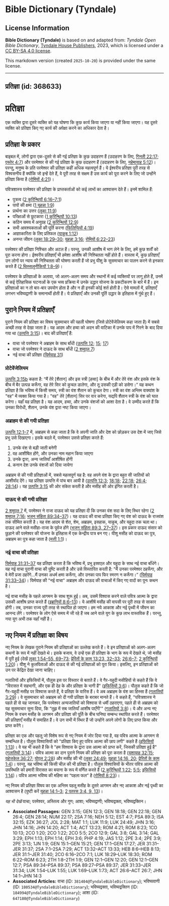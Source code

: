 # Bible Dictionary (Tyndale)

## License Information

**Bible Dictionary (Tyndale)** is based on and adapted from: _Tyndale Open Bible Dictionary_, [Tyndale House Publishers](https://tyndaleopenresources.com/), 2023, which is licensed under a [CC BY-SA 4.0 license](https://creativecommons.org/licenses/by-sa/4.0/legalcode.en).

This markdown version (created `2025-10-20`) is provided under the same license.



--------------------------------

## प्रतिज्ञा (id: 368633)

प्रतिज्ञा
=========

एक व्यक्ति द्वारा दूसरे व्यक्ति को यह घोषणा कि कुछ कार्य किया जाएगा या नहीं किया जाएगा। यह दूसरे व्यक्ति को प्रतिज्ञा किए गए कार्य की अपेक्षा करने का अधिकार देता है।

प्रतिज्ञा के प्रकार
-------------------

बाइबल में, लोगों द्वारा एक\-दूसरे से की गई प्रतिज्ञा के कुछ उदाहरण हैं (उदाहरण के लिए, [गिनती 22:17](https://ref.ly/Num22:17); [एस्तेर 4:7](https://ref.ly/Esth4:7)) और परमेश्वर से की गई प्रतिज्ञा के कुछ उदाहरण हैं (उदाहरण के लिए, [नहेमायाह 5:12](https://ref.ly/Neh5:12))। परन्तु, मनुष्य के प्रति परमेश्वर की प्रतिज्ञा कहीं अधिक महत्वपूर्ण हैं। ये ईश्वरीय प्रतिज्ञा पूरी तरह से विश्वसनीय हैं क्योंकि जो इन्हें देते हैं, वे पूरी तरह से सक्षम हैं उस कार्य को पूरा करने के लिए जो उन्होंने प्रतिज्ञा किया है ([रोमियों 4:21](https://ref.ly/Rom4:21))।

पवित्रशास्त्र परमेश्वर की प्रतिज्ञा के प्राप्तकर्ताओं को कई लाभों का आश्वासन देते हैं। इनमें शामिल हैं:

* पुत्रत्व ([2 कुरिन्थियों 6:16–7:1](https://ref.ly/2Cor6:16-2Cor7:1))
* पापों की क्षमा ([1 यूहन्ना 1:9](https://ref.ly/1John1:9))
* प्रार्थना का उत्तर ([लूका 11:9](https://ref.ly/Luke11:9))
* परिक्षाओं से छुटकारा ([1 कुरिन्थियों 10:13](https://ref.ly/1Cor10:13))
* कठिन समय में अनुग्रह ([2 कुरिन्थियों 12:9](https://ref.ly/2Cor12:9))
* सभी आवश्यकताओं की पूर्ति करना ([फिलिप्पियों 4:19](https://ref.ly/Phil4:19))
* आज्ञाकारिता के लिए प्रतिफल ([याकूब 1:12](https://ref.ly/Jas1:12))
* अनन्त जीवन ([लूका 18:29–30](https://ref.ly/Luke18:29-Luke18:30); [यूहन्ना 3:16](https://ref.ly/John3:16); [रोमियों 6:22–23](https://ref.ly/Rom6:22-Rom6:23))

परमेश्वर की प्रतिज्ञा निश्चित और अटल हैं। परन्तु, उनकी आशीष में भाग लेने के लिए, हमें कुछ शर्तों को पूरा करना होगा। ईश्वरीय प्रतिज्ञाएँ भी हमेशा आशीष की निश्चितता नहीं होते हैं। वास्तव में, कुछ प्रतिज्ञाएँ उन लोगों पर न्याय की निश्चितता की घोषणा करती हैं जो प्रभु यीशु के सुसमाचार का पालन करने से इनकार करते हैं ([2 थिस्सलुनीकियों 1:8–9](https://ref.ly/2Thess1:8-2Thess1:9))।

परमेश्वर के प्रतिज्ञाओं के अलावा, जो अलग\-अलग समय और स्थानों में कई व्यक्तियों पर लागू होते हैं, उनमें से कई ऐतिहासिक घटनाओं के एक भव्य प्रक्रिया में उनके उद्धार योजना के प्रकटीकरण के बारे में हैं। इन प्रतिज्ञाओं का न तो बार\-बार उपयोग होता है और न ही इनकी कोई शर्त होती है। ऐसे मामलों में, प्रतिज्ञाएँ लगभग भविष्यद्वाणी के समानार्थी होती हैं। ये प्रतिज्ञाएँ और उनकी पूर्ति उद्धार के इतिहास में गुंथे हुए हैं।

पुराने नियम में प्रतिज्ञाएँ
---------------------------

पुराने नियम की प्रतिज्ञा का विषय सुसमाचार की पहली घोषणा (जिसे प्रोटेवेंजेलियम कहा जाता है) में सबसे अच्छी तरह से देखा जाता है। यह आदम और हव्वा को अदन की वाटिका में उनके पाप में गिरने के बाद दिया गया था ([उत्पत्ति 3:15](https://ref.ly/Gen3:15))। बाद की प्रतिज्ञाएँ हैं:

* वाचा जो परमेश्वर ने अब्राहम के साथ बाँधी ([उत्पत्ति 12](https://ref.ly/Gen12:1-Gen12:20); [15](https://ref.ly/Gen15:1-Gen15:21); [17](https://ref.ly/Gen17:1-Gen17:27))
* वाचा जो परमेश्वर ने दाऊद के साथ बाँधी ([2 शमूएल 7](https://ref.ly/2Sam7:1-2Sam7:29))
* नई वाचा की प्रतिज्ञा ([यिर्मयाह 31](https://ref.ly/Jer31:1-Jer31:40))

### प्रोटेवेंजेलियम

[उत्पत्ति 3:15b](https://ref.ly/Gen3:15) कहता है: “मैं तेरे \[शैतान] और इस स्त्री \[हव्वा] के बीच में और तेरे वंश और इसके वंश के बीच में बैर उत्पन्न करूँगा, वह तेरे सिर को कुचल डालेगा, और तू उसकी एड़ी को डसेगा।” यह कथन प्रतिज्ञा है कि भविष्य में किसी समय, स्त्री का वंश शैतान को कुचल देगा। स्त्री का वंश अन्तिम वाक्यांश के "वह" में व्यक्त किया गया है। "वह" तेरे \[शैतान] सिर पर वार करेगा, यद्यपि शैतान स्त्री के वंश को घात करेगा। यहाँ यह प्रतिज्ञा है। यह आदम, हव्वा, और उनके वंशजों को आशा देता है। वे उम्मीद करते हैं कि उनका विरोधी, शैतान, उनके वंश द्वारा नष्ट किया जाएगा।

### अब्राहम से की गयी प्रतिज्ञा

[उत्पत्ति 12:1–7](https://ref.ly/Gen12:1-Gen12:7) में, अब्राहम से कहा जाता है कि वे अपनी जाति और देश को छोड़कर उस देश में जाए जिसे प्रभु उसे दिखाएगा। इसके बदले में, परमेश्वर उससे प्रतिज्ञा करते हैं:

1. उनके वंश से बड़ी जाती बनेगी
2. वह आशीषित होंगे, और उनका नाम महान किया जाएगा
3. उनके द्वारा, अन्य जातियाँ आशीषित होंगी
4. कनान देश उनके वंशजों को दिया जायेगा

अब्राहम से की गयी प्रतिज्ञाओं में, सबसे महत्वपूर्ण यह है: वह अपने वंश के द्वारा बहुत सी जातियों को आशीर्वाद देंगे। यह प्रतिज्ञा उत्पत्ति में पांच बार आयी है ([उत्पत्ति 12:3](https://ref.ly/Gen12:3); [18:18](https://ref.ly/Gen18:18); [22:18](https://ref.ly/Gen22:18); [26:4](https://ref.ly/Gen26:4); [28:14](https://ref.ly/Gen28:14))। यह [उत्पत्ति 3:15](https://ref.ly/Gen3:15) की ओर संकेत करती है और मसीह की ओर इंगित करती है।

### दाऊद से की गयी प्रतिज्ञा

[2 शमूएल 7](https://ref.ly/2Sam7:1-2Sam7:29) में, परमेश्वर ने राजा दाऊद को यह प्रतिज्ञा दी कि उनका वंश सदा के लिए स्थिर रहेगा ([2 शमूएल 7:16](https://ref.ly/2Sam7:16); [भजन संहिता 89:34–37](https://ref.ly/Ps89:34-Ps89:37))। यह दाऊद की वाचा प्रतिज्ञा किए गए वंश को दाऊद के राजवंश तक सीमित करती है। यह वंश आदम से शेत, शेम, अब्राहम, इसहाक, याकूब, और यहूदा तक चला था। दाऊद आने वाले मसीहा\-राजा के पूर्वज होंगे ([भजन संहिता 89:3, 27–37](https://ref.ly/Ps89:3))। इस प्रकार दाऊद संसार को छुड़ाने की परमेश्‍वर की योजना के इतिहास में एक केन्द्रीय पात्र बन गए। यीशु मसीह को दाऊद का पुत्र, अब्राहम का पुत्र कहा जाता है ([मत्ती 1:1](https://ref.ly/Matt1:1))।

### नई वाचा की प्रतिज्ञा

[यिर्मयाह 31:31–37](https://ref.ly/Jer31:31-Jer31:37) यह प्रतिज्ञा करता है कि भविष्य में, प्रभु इस्राएल और यहूदा के साथ नई वाचा बाँधेगे। यह नई वाचा पुरानी वाचा की पुष्टि करती है और उसे विस्तारित करती है: "मैं उनका परमेश्वर ठहरूँगा, और वे मेरी प्रजा ठहरेंगे...मैं उनका अधर्म क्षमा करूँगा, और उनका पाप फिर स्मरण न करूँगा।” ([यिर्मयाह 31:33–34](https://ref.ly/Jer31:33-Jer31:34))। यिर्मयाह की "नई वाचा" अब्राहम और दाऊद की वाचाओं में किए गए वादों का पुनः कथन है।

नई वाचा मसीह के पहले आगमन के साथ शुरू हुई। अब, उसमें विश्वास करने वाले पवित्र आत्मा के द्वारा उसकी आशीष प्राप्त करते हैं ([इब्रानियों 8:6–13](https://ref.ly/Heb8:6-Heb8:13))। ये आशीषें मसीह की वापसी पर पूरी तरह से साकार होंगी। तब, उनका राज्य पूरी तरह से स्थापित हो जाएगा। हम नये आकाश और नई पृथ्वी में जीवन का आनन्द लेंगे। परमेश्वर के लोग ऐसे समय में जी रहे हैं जब आने वाले युग के कुछ लाभ वास्तविक हैं। परन्तु, नया युग अभी तक यहाँ नहीं है।

नए नियम में प्रतिज्ञा का विषय
-----------------------------

नए नियम के लेखक पुराने नियम की प्रतिज्ञाओं का उल्लेख करते हैं। वे इन प्रतिज्ञाओं को अलग\-अलग कथनों के रूप में नहीं देखते थे। इसके बजाय, वे उन्हें एक ही प्रतिज्ञा के भाग के रूप में देखते थे, जो मसीह में पूरी हुई (देखें [लूका 1:54–55, 69–73](https://ref.ly/Luke1:54-Luke1:55); [प्रेरितों के काम 13:23, 32–33](https://ref.ly/Acts13:23); [26:6–7](https://ref.ly/Acts26:6-Acts26:7); [2 कुरिन्थियों 1:20](https://ref.ly/2Cor1:20))। यीशु ने कुलपिताओं और दाऊद से की गई प्रतिज्ञाओं को पूरा किया। इसलिए, इन प्रतिज्ञाओं को उन पर केंद्रित देखा जाना चाहिए।

गलातियों और इफिसियों में, पौलुस इस पर विस्तार से बताते हैं। वे गैर\-यहूदी मसीहियों से कहते हैं कि वे "विरासत में सहभागी, और एक ही देह के और प्रतिज्ञा के भागी हैं" ([इफिसियों 3:6](https://ref.ly/Eph3:6))। पौलुस कहते हैं कि जो गैर\-यहूदी मसीह पर विश्वास करते हैं, वे प्रतिज्ञा के वारिस हैं। वे अब अब्राहम के वंश का हिस्सा हैं ([गलातियों 3:29](https://ref.ly/Gal3:29))। वे सुसमाचार को अब्राहम को दी गयी प्रतिज्ञा के बराबर मानते हैं। वे कहते हैं, "पवित्रशास्त्र ने पहले ही से यह जानकर, कि परमेश्वर अन्यजातियों को विश्वास से धर्मी ठहराएगा, पहले ही से अब्राहम को यह सुसमाचार सुना दिया, कि “तुझ में सब जातियाँ आशीष पाएँगी'" ([गलातियों 3:8](https://ref.ly/Gal3:8))। ये और अन्य नए नियम के वचन मसीह के आगमन और प्रतिज्ञा की पूर्ति के बीच घनिष्ठ सम्बन्ध स्थापित करते हैं। परमेश्वर की प्रतिज्ञाएँ मसीह में समाहित हैं। वे उन सभी में स्थिर हैं जो उन्होंने अपने लोगों के लिए प्राप्त किया और प्राप्त करेंगे।

प्रतिज्ञा का एक और पहलू जो विशेष रूप से नए नियम में जोर दिया गया है, वह पवित्र आत्मा के आगमन से सम्बन्धित है। पौलुस विश्वासियों को "प्रतिज्ञा किए हुए पवित्र आत्मा की छाप लगी" कहते हैं ([इफिसियों 1:13](https://ref.ly/Eph1:13))। वे यह भी कहते हैं कि वे "हम विश्वास के द्वारा उस आत्मा को प्राप्त करें, जिसकी प्रतिज्ञा हुई है" ([गलातियों 3:14](https://ref.ly/Gal3:14))। पवित्र आत्मा का दान पुराने नियम की प्रतिज्ञा को पूरा करता है ([यशायाह 32:15](https://ref.ly/Isa32:15); [यहेजकेल 36:27](https://ref.ly/Ezek36:27); [योएल 2:28](https://ref.ly/Joel2:28)) और मसीह की भी ([लूका 24:49](https://ref.ly/Luke24:49); [यूहन्ना 14:16, 20](https://ref.ly/John14:16); [प्रेरितों के काम 1:4](https://ref.ly/Acts1:4))। परन्तु, यह भविष्य की किसी चीज़ की भी प्रतिज्ञा है। पौलुस विश्वासियों के भीतर पवित्र आत्मा की उपस्थिति को हमारी विरासत का बयाना के रूप में वर्णित करते हैं ([2 कुरिन्थियों 1:22](https://ref.ly/2Cor1:22); [5:5](https://ref.ly/2Cor5:5); [इफिसियों 1:14](https://ref.ly/Eph1:14))। पवित्र आत्मा भविष्य की महिमा का “पहला फल” है ([रोमियों 8:23](https://ref.ly/Rom8:23))।

नए नियम की प्रतिज्ञा विषय का एक अन्तिम पहलू मसीह के दूसरे आगमन और नए आकाश और नई पृथ्वी का आश्वासन है (पुष्टी करें [यूहन्ना 14:1–3](https://ref.ly/John14:1-John14:3); [2 पतरस 3:4, 9, 13](https://ref.ly/2Pet3:4))।

*यह भी देखें* वाचा; परमेश्वर, अस्तित्व और गुण; आशा; भविष्यद्वाणी; भविष्यद्वक्ता, भविष्यद्वक्तिन।

* **Associated Passages:** GEN 3:15; GEN 12:3; GEN 18:18; GEN 22:18; GEN 26:4; GEN 28:14; NUM 22:17; 2SA 7:16; NEH 5:12; EST 4:7; PSA 89:3; ISA 32:15; EZK 36:27; JOL 2:28; MAT 1:1; LUK 11:9; LUK 24:49; JHN 3:16; JHN 14:16; JHN 14:20; ACT 1:4; ACT 13:23; ROM 4:21; ROM 8:23; 1CO 10:13; 2CO 1:20; 2CO 1:22; 2CO 5:5; 2CO 12:9; GAL 3:8; GAL 3:14; GAL 3:29; EPH 1:13; EPH 1:14; EPH 3:6; PHP 4:19; JAS 1:12; 2PE 3:4; 2PE 3:9; 2PE 3:13; 1JN 1:9; GEN 15:1–GEN 15:21; GEN 17:1–GEN 17:27; JER 31:31–JER 31:37; 2SA 7:1–2SA 7:29; ACT 13:32–ACT 13:33; HEB 8:6–HEB 8:13; JER 31:1–JER 31:40; 2CO 6:16–2CO 7:1; LUK 18:29–LUK 18:30; ROM 6:22–ROM 6:23; 2TH 1:8–2TH 1:9; GEN 12:1–GEN 12:20; GEN 12:1–GEN 12:7; PSA 89:34–PSA 89:37; PSA 89:27–PSA 89:37; JER 31:33–JER 31:34; LUK 1:54–LUK 1:55; LUK 1:69–LUK 1:73; ACT 26:6–ACT 26:7; JHN 14:1–JHN 14:3
* **Associated Articles:** वाचा (ID: `381404@TyndaleBibleDictionary`); भविष्यवाणी (ID: `180534@TyndaleBibleDictionary`); भविष्यद्वक्ता, भविष्यद्वक्तिन (ID: `184994@TyndaleBibleDictionary`); आशा (ID: `647180@TyndaleBibleDictionary`)

